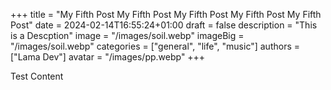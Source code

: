 +++
title = "My Fifth Post My Fifth Post My Fifth Post My Fifth Post My Fifth Post"
date = 2024-02-14T16:55:24+01:00
draft = false
description = "This is a Descption"
image = "/images/soil.webp"
imageBig = "/images/soil.webp"
categories = ["general", "life", "music"]
authors = ["Lama Dev"]
avatar = "/images/pp.webp"
+++

Test Content
